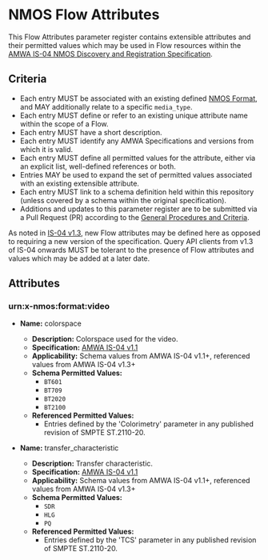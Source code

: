 # NMOS Flow Attributes

This Flow Attributes parameter register contains extensible attributes and their permitted values which may be used in Flow resources within the [AMWA IS-04 NMOS Discovery and Registration Specification](https://github.com/AMWA-TV/nmos-discovery-registration).

## Criteria

- Each entry MUST be associated with an existing defined [NMOS Format](../formats), and MAY additionally relate to a specific `media_type`.
- Each entry MUST define or refer to an existing unique attribute name within the scope of a Flow.
- Each entry MUST have a short description.
- Each entry MUST identify any AMWA Specifications and versions from which it is valid.
- Each entry MUST define all permitted values for the attribute, either via an explicit list, well-defined references or both.
- Entries MAY be used to expand the set of permitted values associated with an existing extensible attribute.
- Each entry MUST link to a schema definition held within this repository (unless covered by a schema within the original specification).
- Additions and updates to this parameter register are to be submitted via a Pull Request (PR) according to the [General Procedures and Criteria](../README.md#general-procedures-and-criteria).

As noted in [IS-04 v1.3](https://amwa-tv.github.io/nmos-discovery-registration/tags/v1.3/docs/4.3._Behaviour_-_Nodes.html#sources--flows), new Flow attributes may be defined here as opposed to requiring a new version of the specification. Query API clients from v1.3 of IS-04 onwards MUST be tolerant to the presence of Flow attributes and values which may be added at a later date.

## Attributes

### urn:x-nmos:format:video

- **Name:** colorspace
  - **Description:** Colorspace used for the video.
  - **Specification:** [AMWA IS-04 v1.1](https://github.com/AMWA-TV/nmos-discovery-registration/tree/v1.1.x)
  - **Applicability:** Schema values from AMWA IS-04 v1.1+, referenced values from AMWA IS-04 v1.3+
  - **Schema Permitted Values:**
    - `BT601`
    - `BT709`
    - `BT2020`
    - `BT2100`
  - **Referenced Permitted Values:**
    - Entries defined by the 'Colorimetry' parameter in any published revision of SMPTE ST.2110-20.

- **Name:** transfer_characteristic
  - **Description:** Transfer characteristic.
  - **Specification:** [AMWA IS-04 v1.1](https://github.com/AMWA-TV/nmos-discovery-registration/tree/v1.1.x)
  - **Applicability:** Schema values from AMWA IS-04 v1.1+, referenced values from AMWA IS-04 v1.3+
  - **Schema Permitted Values:**
    - `SDR`
    - `HLG`
    - `PQ`
  - **Referenced Permitted Values:**
    - Entries defined by the 'TCS' parameter in any published revision of SMPTE ST.2110-20.
